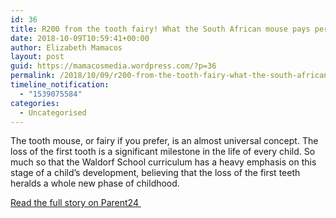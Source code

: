```yaml
---
id: 36
title: R200 from the tooth fairy! What the South African mouse pays per tooth
date: 2018-10-09T10:59:41+00:00
author: Elizabeth Mamacos
layout: post
guid: https://mamacosmedia.wordpress.com/?p=36
permalink: /2018/10/09/r200-from-the-tooth-fairy-what-the-south-african-mouse-pays-per-tooth/
timeline_notification:
  - "1539075584"
categories:
  - Uncategorised
---
```

The tooth mouse, or fairy if you prefer, is an almost universal concept. The loss of the first tooth is a significant milestone in the life of every child. So much so that the Waldorf School curriculum has a heavy emphasis on this stage of a child’s development, believing that the loss of the first teeth heralds a whole new phase of childhood.

<a href="https://www.parent24.com/Child_7-12/Fun/r200-from-the-tooth-fairy-what-the-south-african-mouse-pays-per-tooth-20180430" target="_blank" rel="noopener">Read the full story on Parent24 </a>
